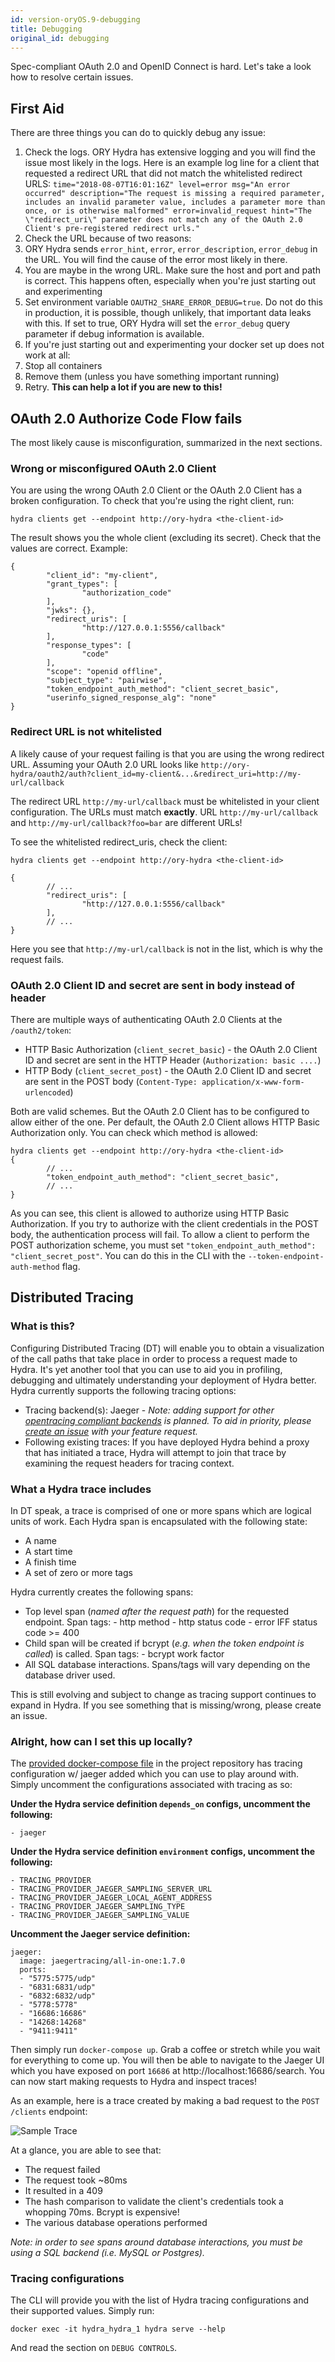 ```yaml
---
id: version-oryOS.9-debugging
title: Debugging
original_id: debugging
---
```


Spec-compliant OAuth 2.0 and OpenID Connect is hard. Let's take a look how to resolve certain issues.

<!-- toc -->

## First Aid

There are three things you can do to quickly debug any issue:

1. Check the logs. ORY Hydra has extensive logging and you will find the issue most likely in the logs. Here is an example
   log line for a client that requested a redirect URL that did not match the whitelisted redirect URLS: `time="2018-08-07T16:01:16Z" level=error msg="An error occurred" description="The request is missing a required parameter, includes an invalid parameter value, includes a parameter more than once, or is otherwise malformed" error=invalid_request hint="The \"redirect_uri\" parameter does not match any of the OAuth 2.0 Client's pre-registered redirect urls."`
2. Check the URL because of two reasons:
3. ORY Hydra sends `error_hint`, `error`, `error_description`, `error_debug` in the URL. You will find the
   cause of the error most likely in there.
4. You are maybe in the wrong URL. Make sure the host and port and path is correct. This happens often, especially
   when you're just starting out and experimenting
5. Set environment variable `OAUTH2_SHARE_ERROR_DEBUG=true`. Do not do this in production, it is possible, though unlikely,
   that important data leaks with this. If set to true, ORY Hydra will set the `error_debug` query parameter if debug
   information is available.
6. If you're just starting out and experimenting your docker set up does not work at all:
7. Stop all containers
8. Remove them (unless you have something important running)
9. Retry. **This can help a lot if you are new to this!**

## OAuth 2.0 Authorize Code Flow fails

The most likely cause is misconfiguration, summarized in the next sections.

### Wrong or misconfigured OAuth 2.0 Client

You are using the wrong OAuth 2.0 Client or the OAuth 2.0 Client has a broken configuration. To check that
you're using the right client, run:

```
hydra clients get --endpoint http://ory-hydra <the-client-id>
```

The result shows you the whole client (excluding its secret). Check that the values are correct. Example:

```
{
        "client_id": "my-client",
        "grant_types": [
                "authorization_code"
        ],
        "jwks": {},
        "redirect_uris": [
                "http://127.0.0.1:5556/callback"
        ],
        "response_types": [
                "code"
        ],
        "scope": "openid offline",
        "subject_type": "pairwise",
        "token_endpoint_auth_method": "client_secret_basic",
        "userinfo_signed_response_alg": "none"
}
```

### Redirect URL is not whitelisted

A likely cause of your request failing is that you are using the wrong redirect URL. Assuming your OAuth 2.0
URL looks like `http://ory-hydra/oauth2/auth?client_id=my-client&...&redirect_uri=http://my-url/callback`

The redirect URL `http://my-url/callback` must be whitelisted in your client configuration. The URLs must match **exactly**.
URL `http://my-url/callback` and `http://my-url/callback?foo=bar` are different URLs!

To see the whitelisted redirect_uris, check the client:

```
hydra clients get --endpoint http://ory-hydra <the-client-id>

{
        // ...
        "redirect_uris": [
                "http://127.0.0.1:5556/callback"
        ],
        // ...
}
```

Here you see that `http://my-url/callback` is not in the list, which is why the request fails.

### OAuth 2.0 Client ID and secret are sent in body instead of header

There are multiple ways of authenticating OAuth 2.0 Clients at the `/oauth2/token`:

- HTTP Basic Authorization (`client_secret_basic`) - the OAuth 2.0 Client ID and secret are sent in the HTTP Header (`Authorization: basic ....`)
- HTTP Body (`client_secret_post`) - the OAuth 2.0 Client ID and secret are sent in the POST body (`Content-Type: application/x-www-form-urlencoded`)

Both are valid schemes. But the OAuth 2.0 Client has to be configured to allow either of the one. Per default, the OAuth 2.0
Client allows HTTP Basic Authorization only. You can check which method is allowed:

```
hydra clients get --endpoint http://ory-hydra <the-client-id>
{
        // ...
        "token_endpoint_auth_method": "client_secret_basic",
        // ...
}
```

As you can see, this client is allowed to authorize using HTTP Basic Authorization. If you try to authorize with the client
credentials in the POST body, the authentication process will fail. To allow a client to perform the POST authorization
scheme, you must set `"token_endpoint_auth_method": "client_secret_post"`. You can do this in the CLI with the
`--token-endpoint-auth-method` flag.

## Distributed Tracing

### What is this?

Configuring Distributed Tracing (DT) will enable you to obtain a visualization of the call paths that take place in order to process a request made to Hydra. It's yet another tool that you can use to aid you in profiling, debugging and ultimately understanding your deployment of Hydra better. Hydra currently supports the following tracing options:

- Tracing backend(s): Jaeger - _Note: adding support for other [opentracing compliant backends](https://opentracing.io/docs/supported-tracers) is planned. To aid in priority, please [create an issue](https://github.com/ory/hydra/issues) with your feature request._
- Following existing traces: If you have deployed Hydra behind a proxy that has initiated a trace, Hydra will attempt to join that trace by examining the request headers for tracing context.

### What a Hydra trace includes

In DT speak, a trace is comprised of one or more spans which are logical units of work. Each Hydra span is encapsulated with the following state:

- A name
- A start time
- A finish time
- A set of zero or more tags

Hydra currently creates the following spans:

- Top level span (_named after the request path_) for the requested endpoint. Span tags: - http method - http status code - error IFF status code >= 400
- Child span will be created if bcrypt (_e.g. when the token endpoint is called_) is called. Span tags: - bcrypt work factor
- All SQL database interactions. Spans/tags will vary depending on the database driver used.

This is still evolving and subject to change as tracing support continues to expand in Hydra. If you see something that is missing/wrong, please create an issue.

### Alright, how can I set this up locally?

The [provided docker-compose file](https://github.com/ory/hydra/blob/master/docker-compose.yml) in the project repository has tracing configuration w/ jaeger added which you can use to play around with. Simply uncomment the configurations associated with tracing as so:

**Under the Hydra service definition `depends_on` configs, uncomment the following:**

```
- jaeger
```

**Under the Hydra service definition `environment` configs, uncomment the following:**

```
- TRACING_PROVIDER
- TRACING_PROVIDER_JAEGER_SAMPLING_SERVER_URL
- TRACING_PROVIDER_JAEGER_LOCAL_AGENT_ADDRESS
- TRACING_PROVIDER_JAEGER_SAMPLING_TYPE
- TRACING_PROVIDER_JAEGER_SAMPLING_VALUE
```

**Uncomment the Jaeger service definition:**

```
jaeger:
  image: jaegertracing/all-in-one:1.7.0
  ports:
  - "5775:5775/udp"
  - "6831:6831/udp"
  - "6832:6832/udp"
  - "5778:5778"
  - "16686:16686"
  - "14268:14268"
  - "9411:9411"
```

Then simply run `docker-compose up`. Grab a coffee or stretch while you wait for everything to come up. You will then be able to navigate to the Jaeger UI
which you have exposed on port `16686` at http://localhost:16686/search. You can now start making requests to Hydra and inspect traces!

As an example, here is a trace created by making a bad request to the `POST /clients` endpoint:

![Sample Trace](../../images/docs/hydra/sample_trace.png)

At a glance, you are able to see that:

- The request failed
- The request took ~80ms
- It resulted in a 409
- The hash comparison to validate the client's credentials took a whopping 70ms. Bcrypt is expensive!
- The various database operations performed

_Note: in order to see spans around database interactions, you must be using a SQL backend (i.e. MySQL or Postgres)._

### Tracing configurations

The CLI will provide you with the list of Hydra tracing configurations and their supported values. Simply run:

```
docker exec -it hydra_hydra_1 hydra serve --help
```

And read the section on `DEBUG CONTROLS`.
